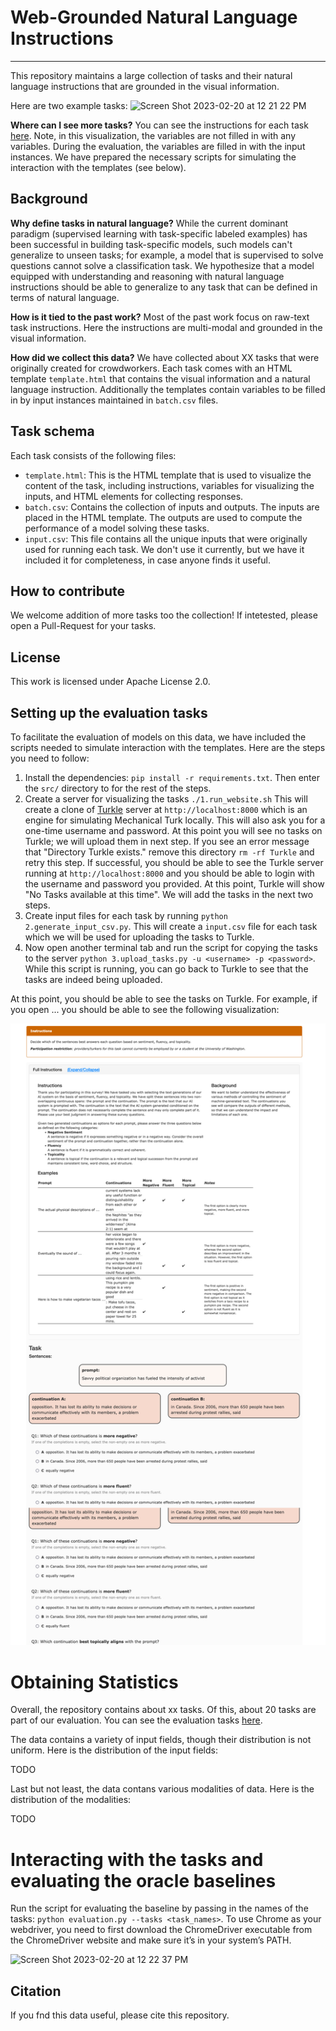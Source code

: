 # Web-Grounded Natural Language Instructions
<hr>


This repository maintains a large collection of tasks and their natural language instructions that are grounded in the visual information. 

Here are two example tasks:
![Screen Shot 2023-02-20 at 12 21 22 PM](https://user-images.githubusercontent.com/2441454/220168815-10c22ddd-2deb-422f-b41e-2203bee25e25.png)

**Where can I see more tasks?**
You can see the instructions for each task [here](https://jhu-clsp.github.io/turk-instructions/mturk.html). 
Note, in this visualization, the variables are not filled in with any variables. 
During the evaluation, the variables are filled in with the input instances. 
We have prepared the necessary scripts for simulating the interaction with the templates (see below).


Background 
--- 

**Why define tasks in natural language?** While the current dominant paradigm (supervised learning with task-specific labeled examples) has been 
successful in building task-specific models, such models can't generalize to unseen tasks; for example, a model that is supervised to solve questions 
cannot solve a classification task. We hypothesize that a model equipped with understanding and reasoning with natural language instructions should be able to generalize to any task that can be defined in terms of natural language.

**How is it tied to the past work?** 
Most of the past work focus on raw-text task instructions. Here the instructions are multi-modal 
and grounded in the visual information. 


**How did we collect this data?** 
We have collected about XX tasks that were originally created for crowdworkers. 
Each task comes with an HTML template `template.html` that contains the visual information and a natural language instruction.
Additionally the templates contain variables to be filled in by input instances maintained in `batch.csv` files.



Task schema  
--- 
Each task consists of the following files: 
 - `template.html`: This is the HTML template that is used to visualize the content of the task, including instructions, variables for visualizing the inputs, and HTML elements for collecting responses. 
 - `batch.csv`: Contains the collection of inputs and outputs. The inputs are placed in the HTML template. The outputs are used to compute the performance of a model solving these tasks. 
 - `input.csv`: This file contains all the unique inputs that were originally used for running each task. We don't use it currently, but we have it included it for completeness, in case anyone finds it useful. 


How to contribute 
---
We welcome addition of more tasks too the collection! If intetested, please open a Pull-Request for your tasks. 

License
--- 
This work is licensed under Apache License 2.0.


Setting up the evaluation tasks 
--- 
To facilitate the evaluation of models on this data, we have included the scripts needed to simulate interaction with the templates.
Here are the steps you need to follow: 
 1. Install the dependencies: `pip install -r requirements.txt`. Then enter the `src/` directory to for the rest of the steps. 
 2. Create a server for visualizing the tasks `./1.run_website.sh` This will create a clone of [Turkle](https://github.com/hltcoe/turkle/) server at `http://localhost:8000` which is an engine for simulating Mechanical Turk locally. This will also ask you for a one-time username and password.  At this point you will see no tasks on Turkle; we will upload them in next step. If you see an error message that "Directory Turkle exists." remove this directory `rm -rf Turkle` and retry this step.  If successful, you should be able to see the Turkle server running at `http://localhost:8000` and you should be able to login with the username and password you provided. At this point, Turkle will show "No Tasks available at this time". We will add the tasks in the next two steps. 
 3. Create input files for each task by running `python 2.generate_input_csv.py`. This will create a `input.csv` file for each task which we will be used for uploading the tasks to Turkle.  
 4. Now open another terminal tab and run the script for copying the tasks to the server `python 3.upload_tasks.py -u <username> -p <password>`. While this script is running, you can go back to Turkle to see that the tasks are indeed being uploaded.

At this point, you should be able to see the tasks on Turkle. For example, if you open ... you should be able to see the following visualization: 

![Screenshot](data/screenshot.png)


# Obtaining Statistics 

Overall, the repository contains about xx tasks. Of this, about 20 tasks are part of our evaluation. You can see the evaluation tasks [here](data/splits/evaluation_tasks.txt). 

The data contains a variety of input fields, though their distribution is not uniform. Here is the distribution of the input fields:

TODO 

Last but not least, the data contans various modalities of data. Here is the distribution of the modalities:

TODO

# Interacting with the tasks and evaluating the oracle baselines 

[//]: # (You can now simulate the interaction with the tasks by running `python 4.simulate_interaction.py -u <username> -p <password> -t <task_name>`. This will simulate the interaction with the tasks and will save the responses in `responses/` directory.)

Run the script for evaluating the baseline by passing in the names of the tasks: `python evaluation.py --tasks <task_names>`. To use Chrome as your webdriver, you need to first download the ChromeDriver executable from the ChromeDriver website and make sure it’s in your system’s PATH.


![Screen Shot 2023-02-20 at 12 22 37 PM](https://user-images.githubusercontent.com/2441454/220168960-9080b552-446b-4385-bca3-7f662ce95e20.png)


Citation 
---
If you fnd this data useful, please cite this repository. 

<!-- 
Publication 
--- 
Feel free to cite us.  -->
